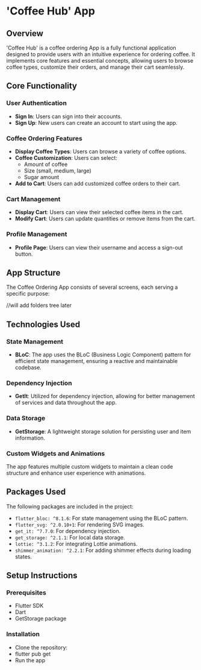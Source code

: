 # 'Coffee Hub' App

## Overview

'Coffee Hub' is a coffee ordering App is a fully functional application designed to provide users with an intuitive experience for ordering coffee. It implements core features and essential concepts, allowing users to browse coffee types, customize their orders, and manage their cart seamlessly.

## Core Functionality

### User Authentication
- **Sign In**: Users can  sign into their accounts.
- **Sign Up**: New users can create an account to start using the app.

### Coffee Ordering Features
- **Display Coffee Types**: Users can browse a variety of coffee options.
- **Coffee Customization**: Users can select:
  - Amount of coffee
  - Size (small, medium, large)
  - Sugar amount
- **Add to Cart**: Users can add customized coffee orders to their cart.

### Cart Management
- **Display Cart**: Users can view their selected coffee items in the cart.
- **Modify Cart**: Users can update quantities or remove items from the cart.

### Profile Management
- **Profile Page**: Users can view their username and access a sign-out button.

## App Structure

The Coffee Ordering App consists of several screens, each serving a specific purpose:

//will add folders tree later

## Technologies Used

### State Management
- **BLoC**: The app uses the BLoC (Business Logic Component) pattern for efficient state management, ensuring a reactive and maintainable codebase.

### Dependency Injection
- **GetIt**: Utilized for dependency injection, allowing for better management of services and data throughout the app.

### Data Storage
- **GetStorage**: A lightweight storage solution for persisting user and item information.

### Custom Widgets and Animations
The app features multiple custom widgets to maintain a clean code structure and enhance user experience with animations.

## Packages Used

The following packages are included in the project:

- `flutter_bloc: ^8.1.6`: For state management using the BLoC pattern.
- `flutter_svg: ^2.0.10+1`: For rendering SVG images.
- `get_it: ^7.7.0`: For dependency injection.
- `get_storage: ^2.1.1`: For local data storage.
- `lottie: ^3.1.2`: For integrating Lottie animations.
- `shimmer_animation: ^2.2.1`: For adding shimmer effects during loading states.

## Setup Instructions
### Prerequisites
- Flutter SDK
- Dart
- GetStorage package
### Installation
- Clone the repository:
- flutter pub get
- Run the app


